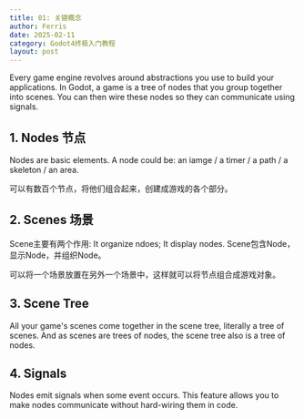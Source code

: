 ```yaml
---
title: 01: 关键概念
author: Ferris
date: 2025-02-11
category: Godot4终极入门教程
layout: post
---
```


Every game engine revolves around abstractions you use to build your applications. In Godot, a game is a tree of nodes that you group together into scenes. You can then wire these nodes so they can communicate using signals.

## 1. Nodes 节点

Nodes are basic elements. A node could be: an iamge / a timer / a path / a skeleton / an area.

可以有数百个节点，将他们组合起来，创建成游戏的各个部分。

## 2. Scenes 场景

Scene主要有两个作用: It organize ndoes; It display nodes. Scene包含Node，显示Node，并组织Node。

可以将一个场景放置在另外一个场景中，这样就可以将节点组合成游戏对象。

## 3. Scene Tree

All your game's scenes come together in the scene tree, literally a tree of scenes. And as scenes are trees of nodes, the scene tree also is a tree of nodes. 

## 4. Signals

Nodes emit signals when some event occurs. This feature allows you to make nodes communicate without hard-wiring them in code. 

